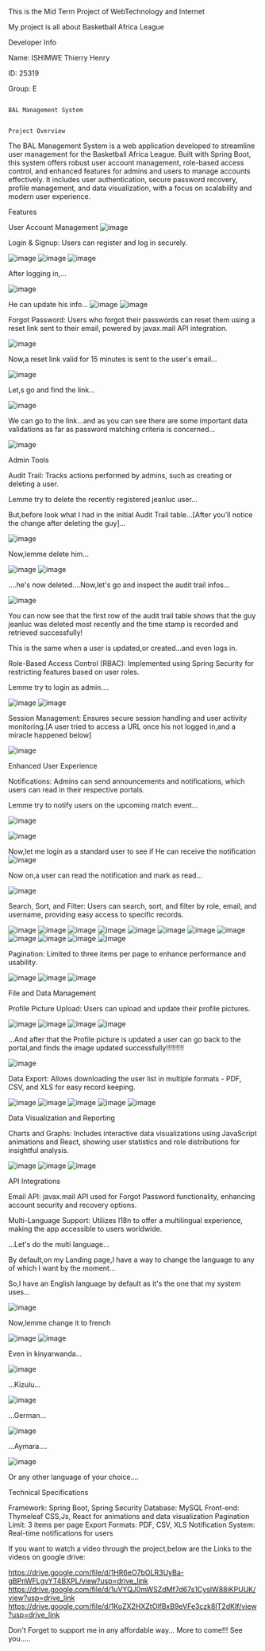 This is the Mid Term Project of WebTechnology and Internet

My project is all about Basketball Africa League

Developer Info

Name: ISHIMWE Thierry Henry

ID: 25319

Group: E


                                                                                BAL Management System
                                                                                
                                                                                   Project Overview
                                                                                   
The BAL Management System is a web application developed to streamline user management for the Basketball Africa League. Built with Spring Boot, this system offers robust user account management, role-based access control, and enhanced features for admins and users to manage accounts effectively. It includes user authentication, secure password recovery, profile management, and data visualization, with a focus on scalability and modern user experience.

Features

User Account Management
![image](https://github.com/user-attachments/assets/bcbf8022-44f6-4c81-83cd-bb439d861121)



Login & Signup: Users can register and log in securely.

![image](https://github.com/user-attachments/assets/0784839d-fb8f-4051-9593-77fbb3602fe4)
![image](https://github.com/user-attachments/assets/244f31b8-6625-4896-be17-e963055ebf69)
![image](https://github.com/user-attachments/assets/5dea6797-53c3-4878-902a-a3423ea4623e)

After logging in,...


![image](https://github.com/user-attachments/assets/eaf95dae-0d42-44de-be3f-0d69869e6cd6)

He can update his info...
![image](https://github.com/user-attachments/assets/76284d27-15fb-4eb0-a9b2-ac03a44a17d1)
![image](https://github.com/user-attachments/assets/a6f7a722-f238-4049-9983-d5911c83b632)


Forgot Password: Users who forgot their passwords can reset them using a reset link sent to their email, powered by javax.mail API integration.


![image](https://github.com/user-attachments/assets/d1961cb0-6d84-457b-b3ec-815dd29b7c79)

Now,a reset link valid for 15 minutes is sent to the user's email...

![image](https://github.com/user-attachments/assets/11dc7349-2e17-4e32-a9b5-ed9a70cadf78)

Let,s go and find the link...

![image](https://github.com/user-attachments/assets/89015500-d00f-421d-8ae4-2375e09a12ca)

We can go to the link...and as you can see there are some important data validations as far as password matching criteria is concerned...

![image](https://github.com/user-attachments/assets/b2deb866-ed4d-4c0b-963e-e9a00d296fe4)





Admin Tools


Audit Trail: Tracks actions performed by admins, such as creating or deleting a user.

Lemme try to delete the recently registered jeanluc user...

But,before look what I had in the initial Audit Trail table...[After you'll notice the change after deleting the guy]...

![image](https://github.com/user-attachments/assets/776469de-347b-4b6d-be75-786eb7be8e58)



Now,lemme delete him...

![image](https://github.com/user-attachments/assets/0817142c-81b5-4f85-80c4-5255016c5078)
![image](https://github.com/user-attachments/assets/e8e6750c-defe-4f18-8ecc-37ef0ea7e6d9)

....he's now deleted....Now,let's go and inspect the audit trail infos...

![image](https://github.com/user-attachments/assets/1ae2e804-cd5a-4d01-ac9d-2c98baa449c4)

You can now see that the first row of the audit trail table shows that the guy jeanluc was deleted most recently and the time stamp is recorded and retrieved successfully!

This is the same when a user is updated,or created...and even logs in.






Role-Based Access Control (RBAC): Implemented using Spring Security for restricting features based on user roles.

Lemme try to login as admin....

![image](https://github.com/user-attachments/assets/f7a3451b-9598-4b40-ad0a-07d5e79c3ca0)
![image](https://github.com/user-attachments/assets/aca29369-8b8d-4670-a66c-125f8d2ba20c)


Session Management: Ensures secure session handling and user activity monitoring.[A user tried to access a URL once his not logged in,and a miracle happened below]

![image](https://github.com/user-attachments/assets/f1d72666-fbcf-42be-961b-f3ddc9ff7e04)


Enhanced User Experience


Notifications: Admins can send announcements and notifications, which users can read in their respective portals.

Lemme try to notify users on the upcoming match event...

![image](https://github.com/user-attachments/assets/aef9e0e0-4132-4157-98ae-fddb0bc28bb0)

![image](https://github.com/user-attachments/assets/73258345-d5fa-4cef-b9bc-a0739c7a931c)


Now,let me login as a standard user to see if He can receive the notification
![image](https://github.com/user-attachments/assets/117e3934-611e-44f2-97f9-b0a02a703d23)

Now on,a user can read the notification and mark as read...

![image](https://github.com/user-attachments/assets/55e09811-da81-4e3a-8c3b-4bf6909a88e3)



Search, Sort, and Filter: Users can search, sort, and filter by role, email, and username, providing easy access to specific records.

![image](https://github.com/user-attachments/assets/87c7a67b-7e7e-45d1-8348-27ccfbe0096a)
![image](https://github.com/user-attachments/assets/1ad0e9c8-af49-4b82-80d0-93054e924339)
![image](https://github.com/user-attachments/assets/99d7e22a-1f5d-4ce4-8f7f-d1078c973b5b)
![image](https://github.com/user-attachments/assets/669fd0e2-905a-4c71-82df-6da85ebc86ae)
![image](https://github.com/user-attachments/assets/51501583-666d-43fe-8879-af836007f7bc)
![image](https://github.com/user-attachments/assets/c4349296-1b9d-4ff2-b46f-69a23e210290)
![image](https://github.com/user-attachments/assets/1399676a-dbc7-4133-b03c-c005fa2ed34a)
![image](https://github.com/user-attachments/assets/ff664011-9b00-4d8a-8436-7477f9ce2c04)
![image](https://github.com/user-attachments/assets/30487ff7-0e1c-4f20-9348-41a28b3167c6)
![image](https://github.com/user-attachments/assets/7a8176f8-f76c-411a-8822-c61fe87d3515)
![image](https://github.com/user-attachments/assets/847b41f4-5b9d-454a-bf2c-88e17cf22f06)
![image](https://github.com/user-attachments/assets/3344730e-d958-4011-b338-0ce29efa9ac5)




Pagination: Limited to three items per page to enhance performance and usability.

![image](https://github.com/user-attachments/assets/7b57ffea-60d1-4622-9943-b92561f81e25)
![image](https://github.com/user-attachments/assets/5e3bef3e-bb89-4046-bdd5-044858bcf8d5)
![image](https://github.com/user-attachments/assets/1a8235db-8183-47a7-b3fb-1b54af6e7872)





File and Data Management

Profile Picture Upload: Users can upload and update their profile pictures.

![image](https://github.com/user-attachments/assets/e2d14e54-5a33-4e8d-89d0-95b4e419cfb2)
![image](https://github.com/user-attachments/assets/98067487-2a7f-4ad4-a7d9-517a53cc934f)
![image](https://github.com/user-attachments/assets/7487dab4-74c6-49a4-b250-2648444477fa)
![image](https://github.com/user-attachments/assets/02c42e08-3241-48be-b897-848d901d4fe5)

...And after that the Profile picture is updated a user can go back to the portal,and finds the image updated successfully!!!!!!!!!

![image](https://github.com/user-attachments/assets/6193f49d-2b71-4da2-afae-445755db03ea)





Data Export: Allows downloading the user list in multiple formats - PDF, CSV, and XLS for easy record keeping.

![image](https://github.com/user-attachments/assets/c1c7bb49-3cd7-42a8-9527-902fb3086ae0)
![image](https://github.com/user-attachments/assets/083913d5-d954-4700-bf78-cc9f2ccb384f)
![image](https://github.com/user-attachments/assets/c1a5d30d-138f-45c5-9715-deacf2c70e86)
![image](https://github.com/user-attachments/assets/1e4194a8-fcaf-4e80-8374-15e786f09553)
![image](https://github.com/user-attachments/assets/3dc1d8ba-b482-4b7c-a35b-4e30370e682f)



Data Visualization and Reporting

Charts and Graphs: Includes interactive data visualizations using JavaScript animations and React, showing user statistics and role distributions for insightful analysis.

![image](https://github.com/user-attachments/assets/105c069d-faa7-442e-8960-524038257059)
![image](https://github.com/user-attachments/assets/7526f123-cbd9-4702-9d51-376a8bd40a57)
![image](https://github.com/user-attachments/assets/a71f165b-468b-4c8e-8f0b-4a5bf4affa11)





API Integrations

Email API: javax.mail API used for Forgot Password functionality, enhancing account security and recovery options.

Multi-Language Support: Utilizes I18n to offer a multilingual experience, making the app accessible to users worldwide.

...Let's do the multi language...

By default,on my Landing page,I have a way to change the language to any of which I want by the moment...

So,I have an English language by default as it's the one that my system uses...

![image](https://github.com/user-attachments/assets/e63d3be1-4e21-4a48-9895-fa00890e57f4)

Now,lemme change it to french

![image](https://github.com/user-attachments/assets/71900df1-8dc9-4b2e-94fa-202c63f0c2b9)
![image](https://github.com/user-attachments/assets/0362b670-7d77-4c5a-a929-34edbd987dfb)

Even in kinyarwanda...

![image](https://github.com/user-attachments/assets/77b36af7-266f-41bf-9f1b-c0f5c1597f60)

...Kizulu...

![image](https://github.com/user-attachments/assets/12e263b3-75f3-4a7c-9287-0228a92f0eb6)

...German...

![image](https://github.com/user-attachments/assets/3b1f6c2e-01c8-43dc-97da-a5df75a926e0)

...Aymara....

![image](https://github.com/user-attachments/assets/d5b072a5-b7f1-4ad2-b58a-e2db82d7ba12)

Or any other language of your choice....









Technical Specifications

Framework: Spring Boot, Spring Security
Database: MySQL
Front-end: Thymeleaf CSS,Js, React for animations and data visualization
Pagination Limit: 3 items per page
Export Formats: PDF, CSV, XLS
Notification System: Real-time notifications for users



If you want to watch a video through the project,below are the Links to the videos on google drive:

https://drive.google.com/file/d/1HR6eO7bOLR3UyBa-gBPnWFLgvYT4BXPL/view?usp=drive_link
https://drive.google.com/file/d/1uVYQJ0mWSZdMf7d67s1CysIW88iKPUUK/view?usp=drive_link
https://drive.google.com/file/d/1KoZX2HXZtOlfBxB9eVFe3czk8IT2dKIf/view?usp=drive_link

Don't Forget to support me in any affordable way...
More to come!!!
See you.....
